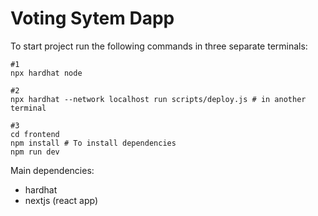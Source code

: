 # Voting Sytem Dapp

To start project run the following commands in three separate terminals:

```shell
#1
npx hardhat node

#2
npx hardhat --network localhost run scripts/deploy.js # in another terminal

#3
cd frontend
npm install # To install dependencies
npm run dev
```


Main dependencies:

- hardhat
- nextjs (react app)
